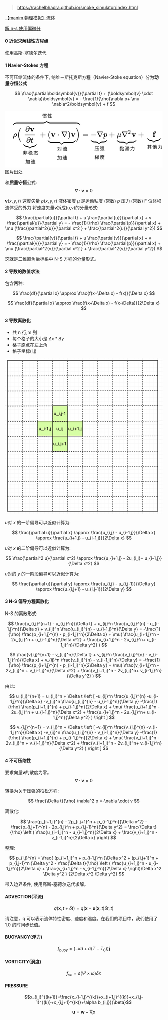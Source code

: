 > https://rachelbhadra.github.io/smoke_simulator/index.html

[【manim 物理模拟】流体](https://www.bilibili.com/video/BV1z34y1C7o4?p=1&share_medium=iphone&share_plat=ios&share_session_id=DE0A9594-B51F-44FC-99DF-ABEFFB83F4D1&share_source=WEIXIN&share_tag=s_i&timestamp=1645254074&unique_k=X6DRxFr)

[解 n-s 使用偏微分](https://ahrjs.kr/%EC%A0%84%EC%82%B0%EC%9C%A0%EC%B2%B4%EC%97%AD%ED%95%99-cfd-with-python-navier-stokes-equation/)

#### 0 近似求解线性方程组

使用高斯-塞德尔迭代

#### 1 Navier-Stokes 方程

不可压缩流体的条件下, 纳维－斯托克斯方程（Navier-Stoke equation）分为**动量守恒公式**

$$
\frac{\partial\boldsymbol{v}}{\partial t} +
(\boldsymbol{v} \cdot \nabla)\boldsymbol{v} = -
\frac{1}{\rho}\nabla p+ \mu \nabla^2\boldsymbol{v} + f
$$

![alt](./im/002.svg)
[图片出处](https://zh.wikipedia.org/wiki/%E7%BA%B3%E7%BB%B4-%E6%96%AF%E6%89%98%E5%85%8B%E6%96%AF%E6%96%B9%E7%A8%8B)

和**质量守恒**公式:
$$\nabla \cdot \boldsymbol{v} = 0$$

$\boldsymbol{v}(x,y,t)$ 速度矢量
$\rho(x,y,t)$ 液体密度
$\mu$ 是运动粘度 (常数)
$p$ 压力 (常数)
F 位体积流体受的外力
将速度矢量$\boldsymbol{v}$拆成(u,v)的分量形式:

$$
\frac{\partial{u}}{\partial t} + u \frac{\partial{u}}{\partial x} + v \frac{\partial{u}}{\partial y} = - \frac{1}{\rho} \frac{\partial{p}}{\partial x} + \mu (\frac{\partial^2{u}}{\partial x^2 } + \frac{\partial^2{u}}{\partial y^2})
$$

$$
\frac{\partial{v}}{\partial t} + u \frac{\partial{v}}{\partial x} + v \frac{\partial{v}}{\partial y} = - \frac{1}{\rho} \frac{\partial{p}}{\partial x} + \mu (\frac{\partial^2{v}}{\partial x^2 } + \frac{\partial^2{v}}{\partial y^2})
$$

这就是二维直角坐标系中 N-S 方程的分量形式。

#### 2 导数的数值求法

包含两种:

$$
\frac{df}{\partial x} \approx \frac{f(x+\Delta x) - f(x)}{\Delta x}
$$

$$
\frac{df}{\partial x} \approx \frac{f(x+\Delta x) - f(x-\Delta)}{2\Delta x}
$$

#### 3 导数离散化

- 共 n 行,m 列
- 每个格子的大小是 $\Delta x * \Delta y$
- 格子原点在左上角
- 格子坐标(i,j)

![alt](./im/001.png)

$u$对 $x$ 的一阶偏导可以近似计算为:

$$
\frac{\partial u}{\partial x} \approx \frac{u_{i,j} - u_{i-1,j}}{\Delta x} \approx \frac{u_{i+1,j} - u_{i-1,j}}{2\Delta x}
$$

$u$对 $x$ 的二阶偏导可以近似计算为:

$$
\frac{\partial^2 u}{\partial x^2} \approx \frac{u_{i+1,j} - 2u_{i,j}+ u_{i-1,j}}{\Delta x^2}
$$

$u$对的 $y$ 的一阶段偏导可以近似计算为:

$$
\frac{\partial u}{\partial y} \approx \frac{u_{i,j} - u_{i,j-1}}{\Delta y} \approx \frac{u_{i,j+1} - u_{i,j-1}}{2\Delta y}
$$

#### 3 N-S 偏导方程离散化

N-S 的离散形式:

$$
 \frac{u_{i,j}^{n+1} - u_{i,j}^n}{\Delta t} +
 u_{ij}^n \frac{u_{i,j}^{n} - u_{i-1,j}^n}{\Delta x} +
 v_{ij}^n \frac{u_{i,j}^{n} - u_{i-1,j}^n}{\Delta y} =
 -\frac{1}{\rho} \frac{p_{i+1,j}^{n} - p_{i-1,j}^n}{2\Delta x} +
 \mu(
   \frac{u_{i+1,j}^n - 2u_{i,j}^n + u_{i-1,j}^n}{\Delta x^2} +
   \frac{u_{i+1,j}^n - 2u_{i,j}^n+ u_{i-1,j}^n}{\Delta y^2}
  )
$$

$$
 \frac{v{i,j}^{n+1} - v_{i,j}^n}{\Delta t} +
 v_{ij}^n \frac{v_{i,j}^{n} - v_{i-1,j}^n}{\Delta x} +
 v_{ij}^n \frac{v_{i,j}^{n} - v_{i-1,j}^n}{\Delta y} =
 -\frac{1}{\rho} \frac{p_{i+1,j}^{n} - p_{i-1,j}^n}{2\Delta y} +
 \mu(
   \frac{v_{i+1,j}^n - 2v_{i,j}^n + v_{i-1,j}^n}{\Delta x^2} +
   \frac{v_{i+1,j}^n - 2v_{i,j}^n+ v_{i-1,j}^n}{\Delta y^2}
  )
$$

由此:

$$
 u_{i,j}^{n+1} =
 u_{i,j}^n + \Delta t
 \left [
 -u_{ij}^n \frac{u_{i,j}^{n} -u_{i-1,j}^n}{\Delta x}
 -v_{ij}^n \frac{u_{i,j}^{n} - u_{i-1,j}^n}{\Delta y}
 -\frac{1}{\rho} \frac{p_{i+1,j}^{n} + p_{i-1,j}^n}{2\Delta x} +
 \mu(
   \frac{u_{i+1,j}^n - 2u_{i,j}^n + u_{i-1,j}^n}{\Delta x^2} +
   \frac{u_{i+1,j}^n - 2u_{i,j}^n+ u_{i-1,j}^n}{\Delta y^2}
  )
\right ]
$$

$$
 v_{i,j}^{n+1} =
 v_{i,j}^n + \Delta t
 \left [
 -v_{ij}^n \frac{v_{i,j}^{n}
 -v_{i-1,j}^n}{\Delta x}
 -v_{ij}^n \frac{u_{i,j}^{n} - v_{i-1,j}^n}{\Delta y}
 -\frac{1}{\rho} \frac{p_{i+1,j}^{n} + p_{i-1,j}^n}{2\Delta x} +
 \mu(
   \frac{v_{i+1,j}^n - 2v_{i,j}^n + v_{i-1,j}^n}{\Delta x^2} +
   \frac{v_{i+1,j}^n - 2v_{i,j}^n+ v_{i-1,j}^n}{\Delta y^2}
  )
\right ]
$$

#### 4 不可压缩性

要求向量$\boldsymbol v$的散度为零。
$$\nabla \cdot \boldsymbol{v} = 0$$

转换为关于压强的柏松方程:

$$
\frac{\Delta t}{\rho} \nabla^2 p =-\nabla \cdot v
$$

离散化:

$$
\frac{p_{i+1,j}^{n} - 2p_{i,j+1}^n + p_{i-1,j}^n}{\Delta x^2} - \frac{p_{i,j+1}^{n} - 2p_{i,j}^n + p_{i,j-1}^n}{\Delta y^2} =
\frac{\Delta t}{\rho}
\left (
 \frac{u_{i+1,j}^n -  u_{i-1,j}^n}{2\Delta x} +
 \frac{v_{i+1,j}^n -  v_{i-1,j}^n}{2\Delta x}
\right)
$$

整理:

$$
p_{i,j}^{n} =
\frac{
  (p_{i+1,j}^n + p_{i-1,j}^n )\Delta x^2 +
  (p_{i,j+1}^n + p_{i,j-1}^n )\Delta y^2 -
  \frac{\Delta t}{\rho}
  \left (
  \frac{u_{i+1,j}^n -  u_{i-1,j}^n}{2\Delta x} +
  \frac{v_{i+1,j}^n -  v_{i-1,j}^n}{2\Delta x}
  \right)\Delta x^2 \Delta y^2
  }
{2\Delta x^2 \Delta y^2}
$$

带入边界条件, 使用高斯-塞德尔迭代求解。

#### ADVECTION(平流)

$$q(\mathbf{x}, t + \delta t) = q(\mathbf{x} - \mathbf{u}(\mathbf{x}, t) \delta t, t)$$

请注意，q 可以表示流体特性密度、速度和温度。在我们的项目中，我们使用了 1.0 的时间步长值。

#### BUOYANCY(浮力)

$$f_{buoy} = (-\kappa d + \sigma (T - T_0))\mathbf{\hat{j}}$$

#### VORTICITY(涡度)

$$f_{vc} = \varepsilon (\Psi \times \omega) \delta x$$

#### PRESSURE

$$x_{i,j}^{(k+1)}=\frac{x_{i-1,j}^{(k)}+x_{i+1,j}^{(k)}+x_{i,j-1}^{(k)}+x_{i,j+1}^{(k)}+\alpha b_{i,j}}{\beta}$$

$$\mathbf{u}=\mathbf{w}-\nabla p$$
